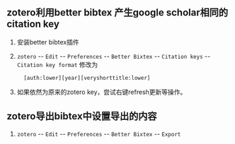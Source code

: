 ## zotero利用better bibtex 产生google scholar相同的citation key

1. 安装better bibtex插件
2. `zotero` -- `Edit` -- `Preferences` -- `Better Bixtex` -- `Citation keys` -- `Citation key format` 修改为

   ```
     [auth:lower][year][veryshorttitle:lower]
   ```
3. 如果依然为原来的zotero key，尝试右键refresh更新等操作。

## zotero导出bibtex中设置导出的内容

1. `zotero` -- `Edit` -- `Preferences` -- `Better Bixtex` -- `Export`